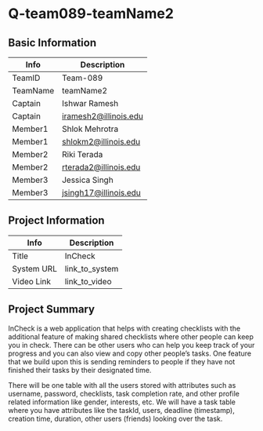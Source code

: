 # Q-team089-teamName2

## Basic Information

|   Info      |        Description     |
| ----------- | ---------------------- |
| TeamID      |        Team-089        |
| TeamName    |        teamName2       |
| Captain     |      Ishwar Ramesh     |
| Captain     | iramesh2@illinois.edu  |
| Member1     |     Shlok Mehrotra     |
| Member1     |  shlokm2@illinois.edu  |
| Member2     |       Riki Terada      |
| Member2     |  rterada2@illinois.edu |
| Member3     |      Jessica Singh     |
| Member3     |  jsingh17@illinois.edu |

## Project Information

|   Info      |        Description     |
| ----------- | ---------------------- |
|  Title      |            InCheck|
| System URL  |      link_to_system    |
| Video Link  |      link_to_video     |

## Project Summary

InCheck is a web application that helps with creating checklists with the additional feature of making shared checklists where other people can keep you in check. There can be other users who can help you keep track of your progress and you can also view and copy other people’s tasks. One feature that we build upon this is sending reminders to people if they have not finished their tasks by their designated time.

There will be one table with all the users stored with attributes such as username, password, checklists, task completion rate, and other profile related information like gender, interests, etc. We will have a task table where you have attributes like the taskId, users, deadline (timestamp), creation time, duration, other users (friends)  looking over the task.
